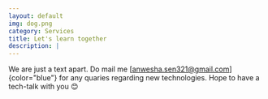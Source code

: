 ```yaml
---
layout: default
img: dog.png
category: Services
title: Let's learn together
description: |
---
```

  We are just a text apart. Do mail me [anwesha.sen321@gmail.com]{color="blue"} for any quaries regarding new technologies. Hope to have a tech-talk with you :blush:
